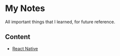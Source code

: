 # My Notes

All important things that I learned, for future reference.

## Content

- [React Native](ReactNative/README.md)
